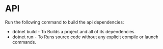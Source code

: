# API

Run the following command to build the api dependencies:
- dotnet build - To Builds a project and all of its dependencies.
- dotnet run - To Runs source code without any explicit compile or launch commands.
